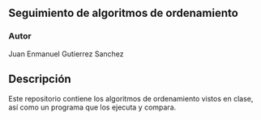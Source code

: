 ## Seguimiento de algoritmos de ordenamiento

### Autor
Juan Enmanuel Gutierrez Sanchez

## Descripción

Este repositorio contiene los algoritmos de ordenamiento vistos en clase, así como un programa que los ejecuta y compara.